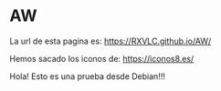 # AW
La url de esta pagina es: https://RXVLC.github.io/AW/

Hemos sacado los iconos de: https://iconos8.es/

Hola! Esto es una prueba desde Debian!!!
